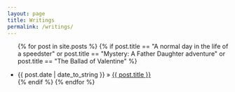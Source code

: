 ```yaml
---
layout: page
title: Writings
permalink: /writings/
---
```


<ul class="posts">

  {% for post in site.posts %}
    {% if post.title == "A normal day in the life of a speedster" or post.title == "Mystery: A Father Daughter adventure" or post.title == "The Ballad of Valentine" %}
        <li><span>{{ post.date | date_to_string }}</span> » <a href="{{ post.url }}" title="{{ post.title }}">{{ post.title }}</a></li>
    {% endif %}
  {% endfor %}
</ul>